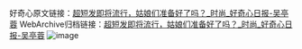 好奇心原文链接：[超短发即将流行，姑娘们准备好了吗？_时尚_好奇心日报-吴亭蓉](https://www.qdaily.com/articles/1716.html)
WebArchive归档链接：[超短发即将流行，姑娘们准备好了吗？_时尚_好奇心日报-吴亭蓉](http://web.archive.org/web/20190623150018/https://www.qdaily.com/articles/1716.html)
![image](http://ww3.sinaimg.cn/large/007d5XDply1g3v4k0ua5cj30u058we81)